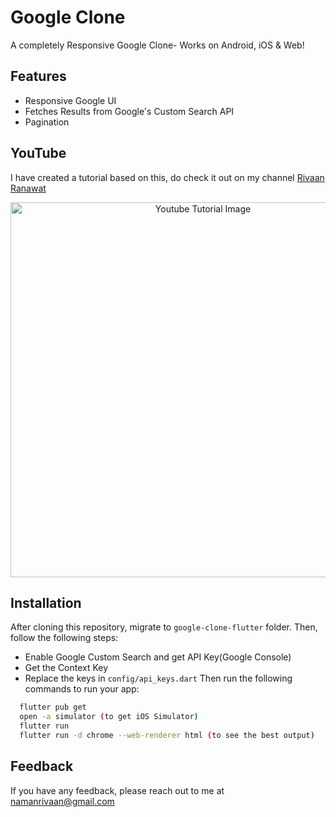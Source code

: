 # Google Clone

A completely Responsive Google Clone- Works on Android, iOS & Web! 

## Features
- Responsive Google UI
- Fetches Results from Google's Custom Search API
- Pagination

## YouTube
I have created a tutorial based on this, do check it out on my channel [Rivaan Ranawat](https://youtu.be/LHmbkKJhAhU) 

<p align="center">
  <img width="600" src="https://github.com/RivaanRanawat/google-clone-flutter/blob/master/screenshot.jpg" alt="Youtube Tutorial Image">
</p>


## Installation
After cloning this repository, migrate to ```google-clone-flutter``` folder. Then, follow the following steps:
- Enable Google Custom Search and get API Key(Google Console)
- Get the Context Key
- Replace the keys in ```config/api_keys.dart```
Then run the following commands to run your app:
```bash
  flutter pub get
  open -a simulator (to get iOS Simulator)
  flutter run
  flutter run -d chrome --web-renderer html (to see the best output)
```
    
## Feedback

If you have any feedback, please reach out to me at namanrivaan@gmail.com

